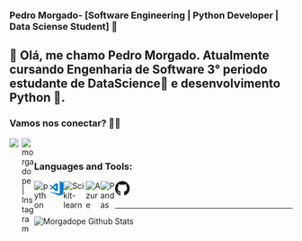 ### Pedro Morgado- [Software Engineering | Python Developer | Data Sciense Student] 👋

## 📢 Olá, me chamo Pedro Morgado. Atualmente cursando Engenharia de Software 3° periodo estudante de DataScience🧪 e desenvolvimento Python 🐍.


###  Vamos nos conectar? 👋🚀

[<img align="left"  width="22px" src="https://cdn.jsdelivr.net/npm/simple-icons@3.4.0/icons/linkedin.svg" />](https://www.linkedin.com/in/pedro-morgado-36811a149/)

[<img align="left" alt="morgadope | Instagram" width="22px" src="https://upload.wikimedia.org/wikipedia/commons/5/58/Instagram-Icon.png" />](https://www.instagram.com/morgadope/)


<br />

### Languages and Tools:

<img align="left" alt="python" width="26px" src="https://cdn3.iconfinder.com/data/icons/logos-and-brands-adobe/512/267_Python-512.png" />

<img align="left" alt="visual studio code" width="26px" src="https://raw.githubusercontent.com/github/explore/80688e429a7d4ef2fca1e82350fe8e3517d3494d/topics/visual-studio-code/visual-studio-code.png" />

[<img align="left" alt="Scikit-learn" width="40px" src="https://upload.wikimedia.org/wikipedia/commons/0/05/Scikit_learn_logo_small.svg" />](https://scikit-learn.org/stable/)

<img align="left" alt="Azure" width="26px" src="https://www.parkmycloud.com/wp-content/uploads/2018/02/Azure_.png" />

<img align="left" alt="Pandas" width="26px" src="https://cdn.jsdelivr.net/npm/simple-icons@3.4.0/icons/pandas.svg" />

<img align="left" alt="GitHub" width="26px" src="https://raw.githubusercontent.com/github/explore/78df643247d429f6cc873026c0622819ad797942/topics/github/github.png" />

<br />
<br />

---

<img align="left" alt="Morgadope Github Stats" src="https://github-readme-stats.vercel.app/api?username=morgadope&show_icons=true&hide_border=true" />

[linkedin]: https://www.linkedin.com/in/pedro-morgado-36811a149/
[instagram]: https://instagram.com/morgadope
